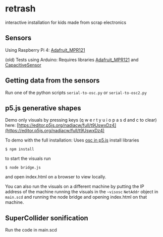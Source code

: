 # retrash
interactive installation for kids made from scrap electronics

## Sensors
Using Raspberry Pi 4: [Adafruit_MPR121](https://circuitpython.readthedocs.io/projects/mpr121/en/latest/index.html)

(old) Tests using Arduino: Requires libraries [Adafruit_MPR121](https://github.com/adafruit/Adafruit_MPR121) and [CapacitiveSensor](https://playground.arduino.cc/Main/CapacitiveSensor/)

## Getting data from the sensors

Run one of the python scripts `serial-to-osc.py` or `serial-to-osc2.py`

## p5.js generative shapes
Demo only visuals by pressing keys (q w e r t y u i o p a s d and c to clear) here: [https://editor.p5js.org/nadiacw/full/t9UswxDz4](https://editor.p5js.org/nadiacw/full/t9UswxDz4)

To demo with the full installation:
Uses [osc in p5.js](https://github.com/genekogan/p5js-osc)
install libraries 
~~~
$ npm install
~~~
to start the visuals run 
~~~
$ node bridge.js
~~~
and open index.html on a browser to view locally.

You can also run the visuals on a different machine by putting the IP address of the machine running the visuals in the `~visosc` `NetAddr` object in `main.scd` and running the node bridge and opening index.html on that machine.



## SuperCollider sonification

Run the code in main.scd